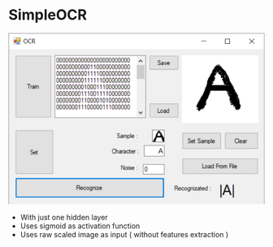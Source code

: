 # SimpleOCR
![Sudoku](https://github.com/hamidrm/SimpleOCR/blob/master/OCR.PNG?raw=true "Sudoku")
* With just one hidden layer
* Uses sigmoid as activation function
* Uses raw scaled image as input ( without features extraction )
